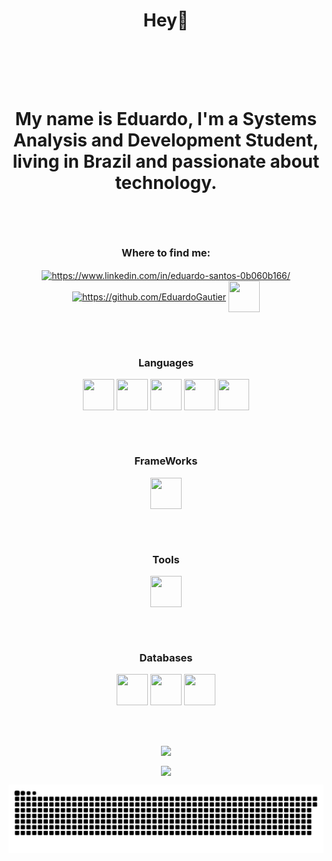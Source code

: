 <h1 align="center"> Hey🤙

 <br></br>

 My name is Eduardo, I'm a Systems Analysis and Development Student, living in Brazil and passionate about technology.</h1>


### [](https://github.com/EduardoGautier#where-to-find-me)
<br></br>



<h3 align="center">Where to find me:</h3>

<p align="center">
 <a href="https://www.linkedin.com/in/eduardo-santos-0b060b166/" target="blank"><img align="center" src="https://cdn.jsdelivr.net/npm/simple-icons@3.0.1/icons/linkedin.svg"  alt="https://www.linkedin.com/in/eduardo-santos-0b060b166/" height="50" width="50" /></a>
 <a href="https://github.com/EduardoGautier" target="blank"><img align="center" src="https://cdn.jsdelivr.net/npm/simple-icons@3.0.1/icons/github.svg"  alt="https://github.com/EduardoGautier" height="50" width="50" /></a>
  <a href="mailto:duduchn2011@gmail.com" target="blank"><img align="center" src="https://cdn.jsdelivr.net/npm/simple-icons@3.0.1/icons/gmail.svg"  height="50" width="50" /></a>
 
 
 
 <br></br>
 
 <div align="center">
 <h3 align="center">Languages</h3>
 <img align="center" src="https://cdn.jsdelivr.net/npm/simple-icons@3.0.1/icons/java.svg"  height="50" width="50" /></a>
 <img align="center" src="https://cdn.jsdelivr.net/npm/simple-icons@3.0.1/icons/javascript.svg" height="50" width="50" /></a>
 <img align="center" src="https://cdn.jsdelivr.net/npm/simple-icons@3.0.1/icons/typescript.svg"  height="50" width="50" /></a>
  <img align="center" src="https://cdn.jsdelivr.net/npm/simple-icons@3.0.1/icons/html5.svg"  height="50" width="50" /></a>
 <img align="center" src="https://cdn.jsdelivr.net/npm/simple-icons@3.0.1/icons/css3.svg"  height="50" width="50" /></a>
 
 <br></br>
 
 <div align="center">
 <h3 align="center">FrameWorks</h3>
 <img align="center" src="https://cdn.jsdelivr.net/npm/simple-icons@3.0.1/icons/spring.svg"  height="50" width="50" /></a>
 
 <br></br>
 
 <div align="center">
 <h3 align="center">Tools</h3>
 <img align="center" src="https://cdn.jsdelivr.net/npm/simple-icons@3.0.1/icons/git.svg"  height="50" width="50" /></a>
 
 <br></br>
 
  <div align="center">
 <h3 align="center">Databases</h3>
 <img align="center" src="https://cdn.jsdelivr.net/npm/simple-icons@3.0.1/icons/mysql.svg"  height="50" width="50" /></a>
 <img align="center" src="https://cdn.jsdelivr.net/npm/simple-icons@3.0.1/icons/postgresql.svg"  height="50" width="50" /></a>
  <img align="center" src="https://cdn.jsdelivr.net/npm/simple-icons@3.0.1/icons/mongodb.svg"  height="50" width="50" /></a>
 

<br></br>

 

<div align="center">
<p><img align="center" src="https://github-readme-stats.vercel.app/api/top-langs?username=EduardoGautier&show_icons=true&locale=en&layout=compact&theme=dark"/></p>
 
<p><img align="center" src="https://github-readme-stats.vercel.app/api?username=EduardoGautier&show_icons=true&locale=en&theme=dark"/></p>


![Snake animation](https://github.com/EduardoGautier/EduardoGautier/blob/output/github-contribution-grid-snake.svg)
</div>


